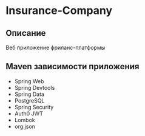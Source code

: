 # Insurance-Company
## Описание
Веб приложение фриланс-платформы

## Maven зависимости приложения
- Spring Web
- Spring Devtools
- Spring Data
- PostgreSQL
- Spring Security
- Auth0 JWT
- Lombok
- org.json